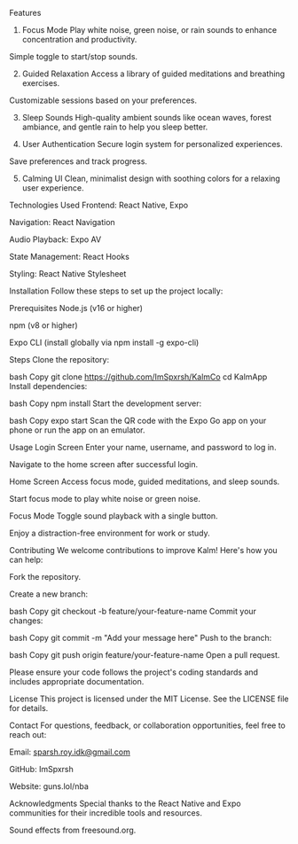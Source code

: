Features
1. Focus Mode
Play white noise, green noise, or rain sounds to enhance concentration and productivity.

Simple toggle to start/stop sounds.

2. Guided Relaxation
Access a library of guided meditations and breathing exercises.

Customizable sessions based on your preferences.

3. Sleep Sounds
High-quality ambient sounds like ocean waves, forest ambiance, and gentle rain to help you sleep better.

4. User Authentication
Secure login system for personalized experiences.

Save preferences and track progress.

5. Calming UI
Clean, minimalist design with soothing colors for a relaxing user experience.

Technologies Used
Frontend: React Native, Expo

Navigation: React Navigation

Audio Playback: Expo AV

State Management: React Hooks

Styling: React Native Stylesheet

Installation
Follow these steps to set up the project locally:

Prerequisites
Node.js (v16 or higher)

npm (v8 or higher)

Expo CLI (install globally via npm install -g expo-cli)

Steps
Clone the repository:

bash
Copy
git clone https://github.com/ImSpxrsh/KalmCo
cd KalmApp
Install dependencies:

bash
Copy
npm install
Start the development server:

bash
Copy
expo start
Scan the QR code with the Expo Go app on your phone or run the app on an emulator.

Usage
Login Screen
Enter your name, username, and password to log in.

Navigate to the home screen after successful login.

Home Screen
Access focus mode, guided meditations, and sleep sounds.

Start focus mode to play white noise or green noise.

Focus Mode
Toggle sound playback with a single button.

Enjoy a distraction-free environment for work or study.

Contributing
We welcome contributions to improve Kalm! Here's how you can help:

Fork the repository.

Create a new branch:

bash
Copy
git checkout -b feature/your-feature-name
Commit your changes:

bash
Copy
git commit -m "Add your message here"
Push to the branch:

bash
Copy
git push origin feature/your-feature-name
Open a pull request.

Please ensure your code follows the project's coding standards and includes appropriate documentation.

License
This project is licensed under the MIT License. See the LICENSE file for details.

Contact
For questions, feedback, or collaboration opportunities, feel free to reach out:

Email: sparsh.roy.idk@gmail.com

GitHub: ImSpxrsh

Website: guns.lol/nba

Acknowledgments
Special thanks to the React Native and Expo communities for their incredible tools and resources.

Sound effects from freesound.org.

